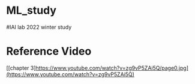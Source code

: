 ML_study
=========
#IAI lab 2022 winter study 

Reference Video
================
[[chapter 3]https://www.youtube.com/watch?v=zg9vP5ZAi5Q/page0.jpg](https://www.youtube.com/watch?v=zg9vP5ZAi5Q)
